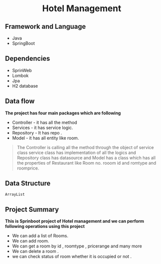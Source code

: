 <div align = "center">
  <h1> Hotel Management </h1>
 </div>


## Framework and Language
* Java 
* SpringBoot

## Dependencies
* SprinWeb
* Lombok
* Jpa
* H2 database
  
## Data flow
  **The project has four main packages which are following** 
  
* Controller - it has all the method 
* Services - it has service logic.
* Repository - It has repo .
* Model - it has all entity like room.
> The Controller is calling all the method through the object of service class service class has implementation of all the logics
and Repository class has datasource and Model has a class which has all the properties of Restaurant like Room no. rooom id and romtype and roomprice.

## Data Structure
    ArrayList
    
## Project Summary 
**This is Sprinboot project of Hotel management and we can perform following operations using this project**
* We can add a list of Rooms.
* We can add room.
* We can get a room by id , roomtype , pricerange and many more 
* We can delete a room .
* we can check status of room whether it is occupied or not .
  
  
  

